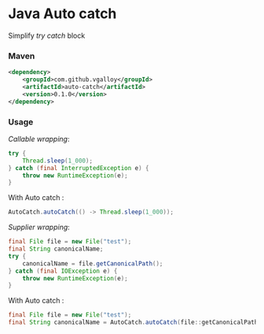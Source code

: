 # Java Auto catch

Simplify *try catch* block

### Maven
```xml
<dependency>
    <groupId>com.github.vgalloy</groupId>
    <artifactId>auto-catch</artifactId>
    <version>0.1.0</version>
</dependency>
```

### Usage

*Callable wrapping*:
```java
try {
    Thread.sleep(1_000);
} catch (final InterruptedException e) {
    throw new RuntimeException(e);
}
```

With Auto catch :
```java
AutoCatch.autoCatch(() -> Thread.sleep(1_000));
```

*Supplier wrapping*:
```java
final File file = new File("test");
final String canonicalName;
try {
    canonicalName = file.getCanonicalPath();
} catch (final IOException e) {
    throw new RuntimeException(e);
}
```

With Auto catch :
```java
final File file = new File("test");
final String canonicalName = AutoCatch.autoCatch(file::getCanonicalPath);
```


